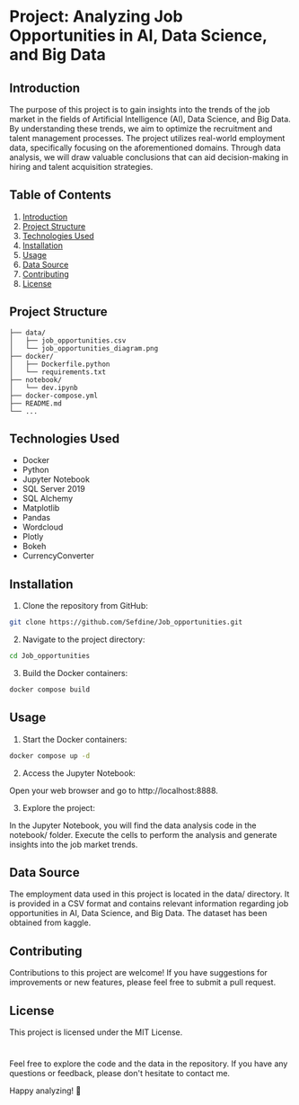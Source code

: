 # Project: Analyzing Job Opportunities in AI, Data Science, and Big Data

## Introduction

The purpose of this project is to gain insights into the trends of the job market in the fields of Artificial Intelligence (AI), Data Science, and Big Data. By understanding these trends, we aim to optimize the recruitment and talent management processes. The project utilizes real-world employment data, specifically focusing on the aforementioned domains. Through data analysis, we will draw valuable conclusions that can aid decision-making in hiring and talent acquisition strategies.

## Table of Contents

1. [Introduction](#introduction)
2. [Project Structure](#project-structure)
3. [Technologies Used](#technologies-used)
4. [Installation](#installation)
5. [Usage](#usage)
6. [Data Source](#data-source)
7. [Contributing](#contributing)
8. [License](#license)

## Project Structure
```
├── data/
│   ├── job_opportunities.csv
│   └── job_opportunities_diagram.png
├── docker/
│   ├── Dockerfile.python
│   └── requirements.txt
├── notebook/
│   └── dev.ipynb
├── docker-compose.yml
├── README.md
└── ...
```
## Technologies Used

- Docker
- Python
- Jupyter Notebook
- SQL Server 2019
- SQL Alchemy
- Matplotlib
- Pandas
- Wordcloud
- Plotly
- Bokeh
- CurrencyConverter

## Installation

1. Clone the repository from GitHub:

```bash
git clone https://github.com/Sefdine/Job_opportunities.git
```
2. Navigate to the project directory:

```bash
cd Job_opportunities
```
3. Build the Docker containers:

```bash
docker compose build
```

## Usage

1. Start the Docker containers:

```bash
docker compose up -d
```
2. Access the Jupyter Notebook:

Open your web browser and go to http://localhost:8888.

3. Explore the project:

In the Jupyter Notebook, you will find the data analysis code in the notebook/ folder. Execute the cells to perform the analysis and generate insights into the job market trends.

## Data Source

The employment data used in this project is located in the data/ directory. It is provided in a CSV format and contains relevant information regarding job opportunities in AI, Data Science, and Big Data. The dataset has been obtained from kaggle.

## Contributing

Contributions to this project are welcome! If you have suggestions for improvements or new features, please feel free to submit a pull request.

## License

This project is licensed under the MIT License.

# 

Feel free to explore the code and the data in the repository. If you have any questions or feedback, please don't hesitate to contact me.

Happy analyzing! 🚀


